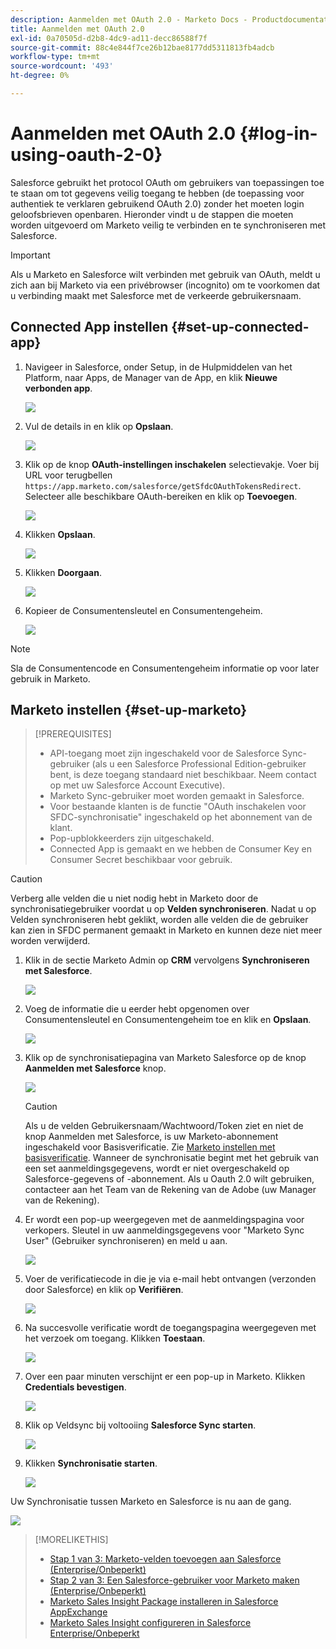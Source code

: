 ```yaml
---
description: Aanmelden met OAuth 2.0 - Marketo Docs - Productdocumentatie
title: Aanmelden met OAuth 2.0
exl-id: 0a70505d-d2b8-4dc9-ad11-decc86588f7f
source-git-commit: 88c4e844f7ce26b12bae8177dd5311813fb4adcb
workflow-type: tm+mt
source-wordcount: '493'
ht-degree: 0%

---
```


# Aanmelden met OAuth 2.0 {#log-in-using-oauth-2-0}

Salesforce gebruikt het protocol OAuth om gebruikers van toepassingen toe te staan om tot gegevens veilig toegang te hebben (de toepassing voor authentiek te verklaren gebruikend OAuth 2.0) zonder het moeten login geloofsbrieven openbaren. Hieronder vindt u de stappen die moeten worden uitgevoerd om Marketo veilig te verbinden en te synchroniseren met Salesforce.

>[!IMPORTANT]
>
>Als u Marketo en Salesforce wilt verbinden met gebruik van OAuth, meldt u zich aan bij Marketo via een privébrowser (incognito) om te voorkomen dat u verbinding maakt met Salesforce met de verkeerde gebruikersnaam.

## Connected App instellen {#set-up-connected-app}

1. Navigeer in Salesforce, onder Setup, in de Hulpmiddelen van het Platform, naar Apps, de Manager van de App, en klik **Nieuwe verbonden app**.

   ![](assets/setting-up-oauth-2-1.png)

1. Vul de details in en klik op **Opslaan**.

   ![](assets/setting-up-oauth-2-2.png)

1. Klik op de knop **OAuth-instellingen inschakelen** selectievakje. Voer bij URL voor terugbellen `https://app.marketo.com/salesforce/getSfdcOAuthTokensRedirect`. Selecteer alle beschikbare OAuth-bereiken en klik op **Toevoegen**.

   ![](assets/setting-up-oauth-2-3.png)

1. Klikken **Opslaan**.

   ![](assets/setting-up-oauth-2-4.png)

1. Klikken **Doorgaan**.

   ![](assets/setting-up-oauth-2-5.png)

1. Kopieer de Consumentensleutel en Consumentengeheim.

   ![](assets/setting-up-oauth-2-6.png)

>[!NOTE]
>
>Sla de Consumentencode en Consumentengeheim informatie op voor later gebruik in Marketo.

## Marketo instellen {#set-up-marketo}

>[!PREREQUISITES]
>
>* API-toegang moet zijn ingeschakeld voor de Salesforce Sync-gebruiker (als u een Salesforce Professional Edition-gebruiker bent, is deze toegang standaard niet beschikbaar. Neem contact op met uw Salesforce Account Executive).
>* Marketo Sync-gebruiker moet worden gemaakt in Salesforce.
>* Voor bestaande klanten is de functie &quot;OAuth inschakelen voor SFDC-synchronisatie&quot; ingeschakeld op het abonnement van de klant.
>* Pop-upblokkeerders zijn uitgeschakeld.
>* Connected App is gemaakt en we hebben de Consumer Key en Consumer Secret beschikbaar voor gebruik.


>[!CAUTION]
>
>Verberg alle velden die u niet nodig hebt in Marketo door de synchronisatiegebruiker voordat u op **Velden synchroniseren**. Nadat u op Velden synchroniseren hebt geklikt, worden alle velden die de gebruiker kan zien in SFDC permanent gemaakt in Marketo en kunnen deze niet meer worden verwijderd.

1. Klik in de sectie Marketo Admin op **CRM** vervolgens **Synchroniseren met Salesforce**.

   ![](assets/setting-up-oauth-2-7.png)

1. Voeg de informatie die u eerder hebt opgenomen over Consumentensleutel en Consumentengeheim toe en klik en **Opslaan**.

   ![](assets/setting-up-oauth-2-8.png)

1. Klik op de synchronisatiepagina van Marketo Salesforce op de knop **Aanmelden met Salesforce** knop.

   ![](assets/setting-up-oauth-2-9.png)

   >[!CAUTION]
   >
   >Als u de velden Gebruikersnaam/Wachtwoord/Token ziet en niet de knop Aanmelden met Salesforce, is uw Marketo-abonnement ingeschakeld voor Basisverificatie. Zie [Marketo instellen met basisverificatie](/help/marketo/product-docs/crm-sync/salesforce-sync/setup/enterprise-unlimited-edition/step-3-of-3-connect-marketo-and-salesforce-enterprise-unlimited.md). Wanneer de synchronisatie begint met het gebruik van een set aanmeldingsgegevens, wordt er niet overgeschakeld op Salesforce-gegevens of -abonnement. Als u Oauth 2.0 wilt gebruiken, contacteer aan het Team van de Rekening van de Adobe (uw Manager van de Rekening).

1. Er wordt een pop-up weergegeven met de aanmeldingspagina voor verkopers. Sleutel in uw aanmeldingsgegevens voor &quot;Marketo Sync User&quot; (Gebruiker synchroniseren) en meld u aan.

   ![](assets/setting-up-oauth-2-10.png)

1. Voer de verificatiecode in die je via e-mail hebt ontvangen (verzonden door Salesforce) en klik op **Verifiëren**.

   ![](assets/setting-up-oauth-2-11.png)

1. Na succesvolle verificatie wordt de toegangspagina weergegeven met het verzoek om toegang. Klikken **Toestaan**.

   ![](assets/setting-up-oauth-2-12.png)

1. Over een paar minuten verschijnt er een pop-up in Marketo. Klikken **Credentials bevestigen**.

   ![](assets/setting-up-oauth-2-13.png)

1. Klik op Veldsync bij voltooiing **Salesforce Sync starten**.

   ![](assets/setting-up-oauth-2-14.png)

1. Klikken **Synchronisatie starten**.

   ![](assets/setting-up-oauth-2-15.png)

Uw Synchronisatie tussen Marketo en Salesforce is nu aan de gang.

![](assets/setting-up-oauth-2-16.png)

>[!MORELIKETHIS]
>
>* [Stap 1 van 3: Marketo-velden toevoegen aan Salesforce (Enterprise/Onbeperkt)](/help/marketo/product-docs/crm-sync/salesforce-sync/setup/enterprise-unlimited-edition/step-1-of-3-add-marketo-fields-to-salesforce-enterprise-unlimited.md)
>* [Stap 2 van 3: Een Salesforce-gebruiker voor Marketo maken (Enterprise/Onbeperkt)](/help/marketo/product-docs/crm-sync/salesforce-sync/setup/enterprise-unlimited-edition/step-2-of-3-create-a-salesforce-user-for-marketo-enterprise-unlimited.md)
>* [Marketo Sales Insight Package installeren in Salesforce AppExchange](/help/marketo/product-docs/marketo-sales-insight/msi-for-salesforce/installation/install-marketo-sales-insight-package-in-salesforce-appexchange.md)
>* [Marketo Sales Insight configureren in Salesforce Enterprise/Onbeperkt](/help/marketo/product-docs/marketo-sales-insight/msi-for-salesforce/configuration/configure-marketo-sales-insight-in-salesforce-enterprise-unlimited.md)

